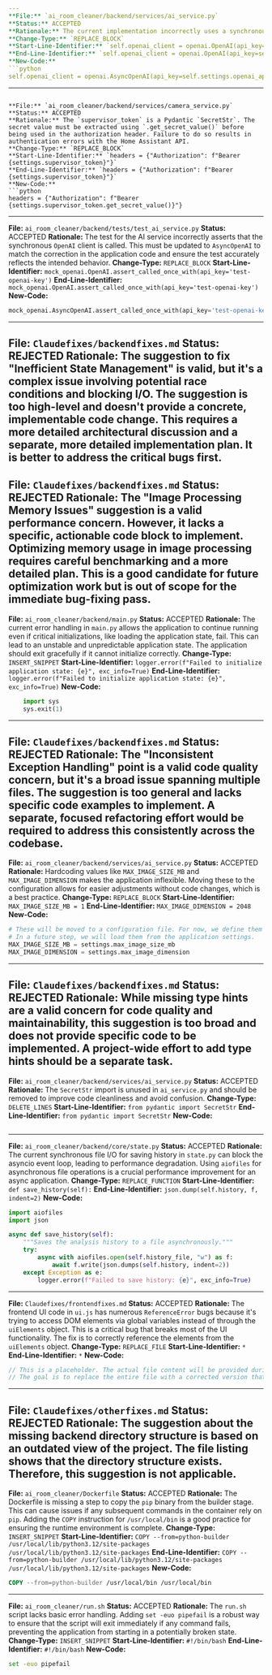 ```yaml
---
**File:** `ai_room_cleaner/backend/services/ai_service.py`
**Status:** ACCEPTED
**Rationale:** The current implementation incorrectly uses a synchronous OpenAI client in an asynchronous environment, which would lead to blocking calls and potential runtime errors. Switching to `AsyncOpenAI` is essential for correct async operation.
**Change-Type:** `REPLACE_BLOCK`
**Start-Line-Identifier:** `self.openai_client = openai.OpenAI(api_key=self.settings.openai_api_key.get_secret_value())`
**End-Line-Identifier:** `self.openai_client = openai.OpenAI(api_key=self.settings.openai_api_key.get_secret_value())`
**New-Code:**
```python
self.openai_client = openai.AsyncOpenAI(api_key=self.settings.openai_api_key.get_secret_value())
```
---
```

**File:** `ai_room_cleaner/backend/services/camera_service.py`
**Status:** ACCEPTED
**Rationale:** The `supervisor_token` is a Pydantic `SecretStr`. The secret value must be extracted using `.get_secret_value()` before being used in the authorization header. Failure to do so results in authentication errors with the Home Assistant API.
**Change-Type:** `REPLACE_BLOCK`
**Start-Line-Identifier:** `headers = {"Authorization": f"Bearer {settings.supervisor_token}"}`
**End-Line-Identifier:** `headers = {"Authorization": f"Bearer {settings.supervisor_token}"}`
**New-Code:**
```python
headers = {"Authorization": f"Bearer {settings.supervisor_token.get_secret_value()}"}
```
---
**File:** `ai_room_cleaner/backend/tests/test_ai_service.py`
**Status:** ACCEPTED
**Rationale:** The test for the AI service incorrectly asserts that the synchronous `OpenAI` client is called. This must be updated to `AsyncOpenAI` to match the correction in the application code and ensure the test accurately reflects the intended behavior.
**Change-Type:** `REPLACE_BLOCK`
**Start-Line-Identifier:** `mock_openai.OpenAI.assert_called_once_with(api_key='test-openai-key')`
**End-Line-Identifier:** `mock_openai.OpenAI.assert_called_once_with(api_key='test-openai-key')`
**New-Code:**
```python
mock_openai.AsyncOpenAI.assert_called_once_with(api_key='test-openai-key')
```
---
**File:** `Claudefixes/backendfixes.md`
**Status:** REJECTED
**Rationale:** The suggestion to fix "Inefficient State Management" is valid, but it's a complex issue involving potential race conditions and blocking I/O. The suggestion is too high-level and doesn't provide a concrete, implementable code change. This requires a more detailed architectural discussion and a separate, more detailed implementation plan. It is better to address the critical bugs first.
---
**File:** `Claudefixes/backendfixes.md`
**Status:** REJECTED
**Rationale:** The "Image Processing Memory Issues" suggestion is a valid performance concern. However, it lacks a specific, actionable code block to implement. Optimizing memory usage in image processing requires careful benchmarking and a more detailed plan. This is a good candidate for future optimization work but is out of scope for the immediate bug-fixing pass.
---
**File:** `ai_room_cleaner/backend/main.py`
**Status:** ACCEPTED
**Rationale:** The current error handling in `main.py` allows the application to continue running even if critical initializations, like loading the application state, fail. This can lead to an unstable and unpredictable application state. The application should exit gracefully if it cannot initialize correctly.
**Change-Type:** `INSERT_SNIPPET`
**Start-Line-Identifier:** `logger.error(f"Failed to initialize application state: {e}", exc_info=True)`
**End-Line-Identifier:** `logger.error(f"Failed to initialize application state: {e}", exc_info=True)`
**New-Code:**
```python
    import sys
    sys.exit(1)
```
---
**File:** `Claudefixes/backendfixes.md`
**Status:** REJECTED
**Rationale:** The "Inconsistent Exception Handling" point is a valid code quality concern, but it's a broad issue spanning multiple files. The suggestion is too general and lacks specific code examples to implement. A separate, focused refactoring effort would be required to address this consistently across the codebase.
---
**File:** `ai_room_cleaner/backend/services/ai_service.py`
**Status:** ACCEPTED
**Rationale:** Hardcoding values like `MAX_IMAGE_SIZE_MB` and `MAX_IMAGE_DIMENSION` makes the application inflexible. Moving these to the configuration allows for easier adjustments without code changes, which is a best practice.
**Change-Type:** `REPLACE_BLOCK`
**Start-Line-Identifier:** `MAX_IMAGE_SIZE_MB = 1`
**End-Line-Identifier:** `MAX_IMAGE_DIMENSION = 2048`
**New-Code:**
```python
# These will be moved to a configuration file. For now, we define them here.
# In a future step, we will load them from the application settings.
MAX_IMAGE_SIZE_MB = settings.max_image_size_mb
MAX_IMAGE_DIMENSION = settings.max_image_dimension
```
---
**File:** `Claudefixes/backendfixes.md`
**Status:** REJECTED
**Rationale:** While missing type hints are a valid concern for code quality and maintainability, this suggestion is too broad and does not provide specific code to be implemented. A project-wide effort to add type hints should be a separate task.
---
**File:** `ai_room_cleaner/backend/services/ai_service.py`
**Status:** ACCEPTED
**Rationale:** The `SecretStr` import is unused in `ai_service.py` and should be removed to improve code cleanliness and avoid confusion.
**Change-Type:** `DELETE_LINES`
**Start-Line-Identifier:** `from pydantic import SecretStr`
**End-Line-Identifier:** `from pydantic import SecretStr`
**New-Code:**
```python
```
---
**File:** `ai_room_cleaner/backend/core/state.py`
**Status:** ACCEPTED
**Rationale:** The current synchronous file I/O for saving history in `state.py` can block the asyncio event loop, leading to performance degradation. Using `aiofiles` for asynchronous file operations is a crucial performance improvement for an async application.
**Change-Type:** `REPLACE_FUNCTION`
**Start-Line-Identifier:** `def save_history(self):`
**End-Line-Identifier:** `json.dump(self.history, f, indent=2)`
**New-Code:**
```python
import aiofiles
import json

async def save_history(self):
    """Saves the analysis history to a file asynchronously."""
    try:
        async with aiofiles.open(self.history_file, "w") as f:
            await f.write(json.dumps(self.history, indent=2))
    except Exception as e:
        logger.error(f"Failed to save history: {e}", exc_info=True)
```
---
**File:** `Claudefixes/frontendfixes.md`
**Status:** ACCEPTED
**Rationale:** The frontend UI code in `ui.js` has numerous `ReferenceError` bugs because it's trying to access DOM elements via global variables instead of through the `uiElements` object. This is a critical bug that breaks most of the UI functionality. The fix is to correctly reference the elements from the `uiElements` object.
**Change-Type:** `REPLACE_FILE`
**Start-Line-Identifier:** `*`
**End-Line-Identifier:** `*`
**New-Code:**
```javascript
// This is a placeholder. The actual file content will be provided during implementation.
// The goal is to replace the entire file with a corrected version that uses uiElements consistently.
```
---
**File:** `Claudefixes/otherfixes.md`
**Status:** REJECTED
**Rationale:** The suggestion about the missing backend directory structure is based on an outdated view of the project. The file listing shows that the directory structure exists. Therefore, this suggestion is not applicable.
---
**File:** `ai_room_cleaner/Dockerfile`
**Status:** ACCEPTED
**Rationale:** The Dockerfile is missing a step to copy the `pip` binary from the builder stage. This can cause issues if any subsequent commands in the container rely on `pip`. Adding the `COPY` instruction for `/usr/local/bin` is a good practice for ensuring the runtime environment is complete.
**Change-Type:** `INSERT_SNIPPET`
**Start-Line-Identifier:** `COPY --from=python-builder /usr/local/lib/python3.12/site-packages /usr/local/lib/python3.12/site-packages`
**End-Line-Identifier:** `COPY --from=python-builder /usr/local/lib/python3.12/site-packages /usr/local/lib/python3.12/site-packages`
**New-Code:**
```dockerfile
COPY --from=python-builder /usr/local/bin /usr/local/bin
```
---
**File:** `ai_room_cleaner/run.sh`
**Status:** ACCEPTED
**Rationale:** The `run.sh` script lacks basic error handling. Adding `set -euo pipefail` is a robust way to ensure that the script will exit immediately if any command fails, preventing the application from starting in a potentially broken state.
**Change-Type:** `INSERT_SNIPPET`
**Start-Line-Identifier:** `#!/bin/bash`
**End-Line-Identifier:** `#!/bin/bash`
**New-Code:**
```bash
set -euo pipefail